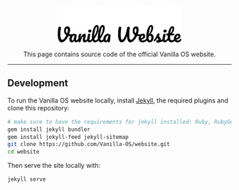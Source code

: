 <div align="center">

<img src="assets/dark.png?raw=true#gh-dark-mode-only" height="40">
<img src="assets/light.png?raw=true#gh-light-mode-only" height="40">

This page contains source code of the official Vanilla OS website.

---

</div>

## Development

To run the Vanilla OS website locally, install [Jekyll](https://jekyllrb.com/docs/), the required plugins and clone this repository:

```bash
# make sure to have the requirements for jekyll installed: Ruby, RubyGems, GCC, Make
gem install jekyll bundler
gem install jekyll-feed jekyll-sitemap
git clone https://github.com/Vanilla-OS/website.git
cd website
```

Then serve the site locally with:

```bash
jekyll serve
```
